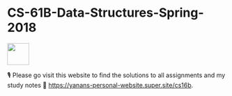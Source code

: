 # CS-61B-Data-Structures-Spring-2018
<img src='https://avatars.githubusercontent.com/u/9814088?s=200&v=4' width="50px">

:studio_microphone: Please go visit this website to find the solutions to all assignments and my study notes 
:paperclip: https://yanans-personal-website.super.site/cs16b. 

